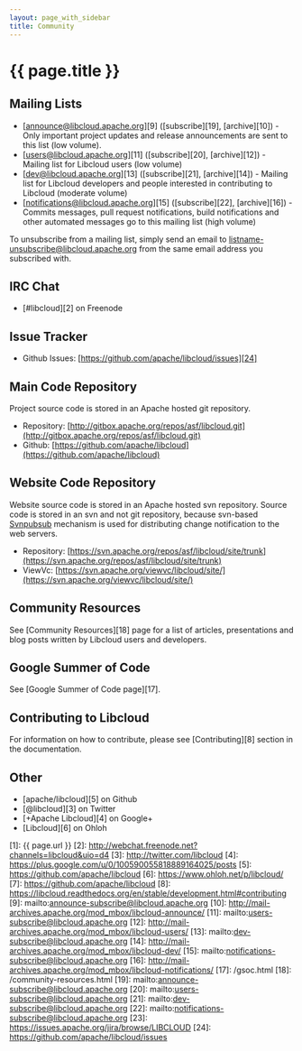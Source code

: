 ```yaml
---
layout: page_with_sidebar
title: Community
---
```


# {{ page.title }}

<a name="mailing-lists" id="mailing-lists"><h2 class="anchor">Mailing Lists</h2></a>

* [announce@libcloud.apache.org][9] ([subscribe][19], [archive][10]) - Only important project
  updates and release announcements are sent to this list (low volume).
* [users@libcloud.apache.org][11] ([subscribe][20], [archive][12]) - Mailing list for Libcloud
  users (low volume)
* [dev@libcloud.apache.org][13] ([subscribe][21], [archive][14]) - Mailing list for Libcloud
  developers and people interested in contributing to Libcloud (moderate volume)
* [notifications@libcloud.apache.org][15] ([subscribe][22], [archive][16]) - Commits messages, pull
  request notifications, build notifications and other automated messages go
  to this mailing list (high volume)

To unsubscribe from a mailing list, simply send an email to
listname-unsubscribe@libcloud.apache.org from the same email address you
subscribed with.

<a name="irc-chat" id="irc-chat"><h2 class="anchor">IRC Chat</h2></a>

* [#libcloud][2] on Freenode

<a name="issue-tracker" id="issue-tracker"><h2 class="anchor">Issue Tracker</h2></a>

* Github Issues: [https://github.com/apache/libcloud/issues][24]

<a name="code-repository" id="code-repository"><h2 class="anchor">Main Code Repository</h2></a>

Project source code is stored in an Apache hosted git repository.

* Repository: [http://gitbox.apache.org/repos/asf/libcloud.git](http://gitbox.apache.org/repos/asf/libcloud.git)
* Github: [https://github.com/apache/libcloud](https://github.com/apache/libcloud)

<a name="website-repository" id="website-repository"><h2 class="anchor">Website Code Repository</h2></a>

Website source code is stored in an Apache hosted svn repository. Source code
is stored in an svn and not git repository, because svn-based
[Svnpubsub](https://www.apache.org/dev/cms.html#svnpubsub) mechanism is used
for distributing change notification to the web servers.

* Repository: [https://svn.apache.org/repos/asf/libcloud/site/trunk](https://svn.apache.org/repos/asf/libcloud/site/trunk)
* ViewVc: [https://svn.apache.org/viewvc/libcloud/site/](https://svn.apache.org/viewvc/libcloud/site/)

<a name="contributing" id="contributing"><h2 class="anchor">Community Resources</h2></a>

See [Community Resources][18] page for a list of articles, presentations and
blog posts written by Libcloud users and developers.

<a name="gsoc" id="gsoc"><h2 class="anchor">Google Summer of Code</h2></a>

See [Google Summer of Code page][17].

<a name="contributing" id="contributing"><h2 class="anchor">Contributing to Libcloud</h2></a>

For information on how to contribute, please see [Contributing][8] section in
the documentation.

<a name="other" id="other"><h2 class="anchor">Other</h2></a>

* [apache/libcloud][5] on Github
* [@libcloud][3] on Twitter
* [+Apache Libcloud][4] on Google+
* [Libcloud][6] on Ohloh

[1]: {{ page.url }}
[2]: http://webchat.freenode.net?channels=libcloud&uio=d4
[3]: http://twitter.com/libcloud
[4]: https://plus.google.com/u/0/100590055818889164025/posts
[5]: https://github.com/apache/libcloud
[6]: https://www.ohloh.net/p/libcloud/
[7]: https://github.com/apache/libcloud
[8]: https://libcloud.readthedocs.org/en/stable/development.html#contributing
[9]: mailto:announce-subscribe@libcloud.apache.org
[10]: http://mail-archives.apache.org/mod_mbox/libcloud-announce/
[11]: mailto:users-subscribe@libcloud.apache.org
[12]: http://mail-archives.apache.org/mod_mbox/libcloud-users/
[13]: mailto:dev-subscribe@libcloud.apache.org
[14]: http://mail-archives.apache.org/mod_mbox/libcloud-dev/
[15]: mailto:notifications-subscribe@libcloud.apache.org
[16]: http://mail-archives.apache.org/mod_mbox/libcloud-notifications/
[17]: /gsoc.html
[18]: /community-resources.html
[19]: mailto:announce-subscribe@libcloud.apache.org
[20]: mailto:users-subscribe@libcloud.apache.org
[21]: mailto:dev-subscribe@libcloud.apache.org
[22]: mailto:notifications-subscribe@libcloud.apache.org
[23]: https://issues.apache.org/jira/browse/LIBCLOUD
[24]: https://github.com/apache/libcloud/issues
